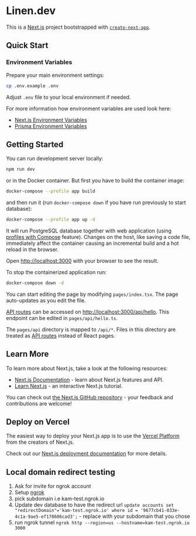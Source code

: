 # Linen.dev

This is a [Next.js](https://nextjs.org/) project bootstrapped with [`create-next-app`](https://github.com/vercel/next.js/tree/canary/packages/create-next-app).

## Quick Start

### Environment Variables

Prepare your main environment settings:

```bash
cp .env.example .env
```

Adjust `.env` file to your local environment if needed.

For more information how environment variables are used look here:

- [Next.js Environment Variables](https://nextjs.org/docs/basic-features/environment-variables)
- [Prisma Environment Variables](https://www.prisma.io/docs/guides/development-environment/environment-variables#using-env-files)

## Getting Started

You can run development server locally:

```bash
npm run dev
```

or in the Docker container. But first you have to build the container image:

```bash
docker-compose --profile app build
```

and then run it (run `docker-compose down` if you have run previously to start database):

```bash
docker-compose --profile app up -d
```

It will run PostgreSQL database together with web application (using [profiles with Compose](https://docs.docker.com/compose/profiles/) feature).
Changes on the host, like saving a code file, immediately affect the container causing an incremental build
and a hot reload in the browser.

Open [http://localhost:3000](http://localhost:3000) with your browser to see the result.

To stop the containerized application run:

```bash
docker-compose down -d
```

You can start editing the page by modifying `pages/index.tsx`. The page auto-updates as you edit the file.

[API routes](https://nextjs.org/docs/api-routes/introduction) can be accessed on [http://localhost:3000/api/hello](http://localhost:3000/api/hello). This endpoint can be edited in `pages/api/hello.ts`.

The `pages/api` directory is mapped to `/api/*`. Files in this directory are treated as [API routes](https://nextjs.org/docs/api-routes/introduction) instead of React pages.

## Learn More

To learn more about Next.js, take a look at the following resources:

- [Next.js Documentation](https://nextjs.org/docs) - learn about Next.js features and API.
- [Learn Next.js](https://nextjs.org/learn) - an interactive Next.js tutorial.

You can check out [the Next.js GitHub repository](https://github.com/vercel/next.js/) - your feedback and contributions are welcome!

## Deploy on Vercel

The easiest way to deploy your Next.js app is to use the [Vercel Platform](https://vercel.com/new?utm_medium=default-template&filter=next.js&utm_source=create-next-app&utm_campaign=create-next-app-readme) from the creators of Next.js.

Check out our [Next.js deployment documentation](https://nextjs.org/docs/deployment) for more details.

## Local domain redirect testing

1. Ask for invite for ngrok account
2. Setup [ngrok](https://ngrok.io/)
3. pick subdomain i.e kam-test.ngrok.io
4. Update dev database to have the redirect url `update accounts set "redirectDomain"='kam-test.ngrok.io' where id = '9677cb41-033e-4c1a-9ae5-ef178606cad3';` - replace with your subdomain that you chose
5. run ngrok tunnel `ngrok http --region=us --hostname=kam-test.ngrok.io 3000`